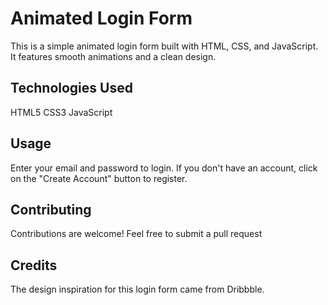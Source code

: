# Animated Login Form
This is a simple animated login form built with HTML, CSS, and JavaScript. It features smooth animations and a clean design.

## Technologies Used
HTML5
CSS3
JavaScript

## Usage
Enter your email and password to login. If you don't have an account, click on the "Create Account" button to register.

## Contributing
Contributions are welcome! Feel free to submit a pull request

## Credits
The design inspiration for this login form came from Dribbble.

